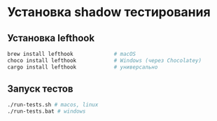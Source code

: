 # Установка shadow тестирования

## Установка lefthook

```bash
brew install lefthook             # macOS
choco install lefthook            # Windows (через Chocolatey)
cargo install lefthook            # универсально
```

## Запуск тестов

```bash
./run-tests.sh # macos, linux
./run-tests.bat # windows
```

